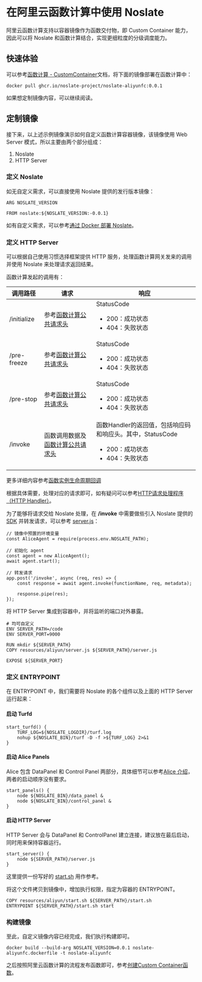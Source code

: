 # 在阿里云函数计算中使用 Noslate

阿里云函数计算支持以容器镜像作为函数交付物，即 Custom Container 能力，因此可以将 Noslate 和函数计算结合，实现更细粒度的分级调度能力。

## 快速体验
可以参考[函数计算 - CustomContainer](https://help.aliyun.com/document_detail/179368.html)文档，将下面的镜像部署在函数计算中：
```
docker pull ghcr.io/noslate-project/noslate-aliyunfc:0.0.1
```

如果想定制镜像内容，可以继续阅读。

## 定制镜像
接下来，以上述示例镜像演示如何自定义函数计算容器镜像，该镜像使用 Web Server 模式，所以主要由两个部分组成：
1. Noslate
2. HTTP Server

### 定义 Noslate
如无自定义需求，可以直接使用 Noslate 提供的发行版本镜像：
```
ARG NOSLATE_VERSION

FROM noslate:${NOSLATE_VERSION:-0.0.1}
```

如有自定义需求，可以参考[通过 Docker 部署 Noslate](noslate/getting_started/aliyun_fc.md)。

### 定义 HTTP Server
可以根据自己使用习惯选择框架提供 HTTP 服务，处理函数计算网关发来的调用并使用 Noslate 来处理请求返回结果。

函数计算发起的调用有：

|调用路径|请求|响应|
|----|----|----|
|/initialize|参考[函数计算公共请求头](https://help.aliyun.com/document_detail/425057.htm#section-3f8-5y1-i77)|StatusCode<ul><li>200：成功状态</li><li>404：失败状态</li></ul>|
|/pre-freeze|参考[函数计算公共请求头](https://help.aliyun.com/document_detail/425057.htm#section-3f8-5y1-i77)|StatusCode<ul><li>200：成功状态</li><li>404：失败状态</li></ul>|
|/pre-stop|参考[函数计算公共请求头](https://help.aliyun.com/document_detail/425057.htm#section-3f8-5y1-i77)|StatusCode<ul><li>200：成功状态</li><li>404：失败状态</li></ul>|
|/invoke|函数调用数据及[函数计算公共请求头](https://help.aliyun.com/document_detail/425057.htm#section-3f8-5y1-i77)|函数Handler的返回值，包括响应码和响应头。其中，StatusCode<ul><li>200：成功状态</li><li>404：失败状态</li></ul>|
更多详细内容参考[函数实例生命周期回调](https://help.aliyun.com/document_detail/427627.html)

根据具体需要，处理对应的请求即可，如有疑问可以参考[HTTP请求处理程序（HTTP Handler）](https://help.aliyun.com/document_detail/179371.html)。

为了能够将请求交给 Noslate 处理，在 **/invoke** 中需要做些引入 Noslate 提供的 [SDK](noslate/references/sdk.md) 并转发请求，可以参考 [server.js](https://github.com/noslate-project/noslate/tree/main/distro/resources/aliyun/server.js)：

```
// 镜像中预置的环境变量
const AliceAgent = require(process.env.NOSLATE_PATH);

// 初始化 agent
const agent = new AliceAgent();
await agent.start();

// 转发请求
app.post('/invoke', async (req, res) => {
    const response = await agent.invoke(functionName, req, metadata);

    response.pipe(res);
});
```
将 HTTP Server 集成到容器中，并将监听的端口对外暴露。
```
# 均可自定义
ENV SERVER_PATH=/code
ENV SERVER_PORT=9000

RUN mkdir ${SERVER_PATH}
COPY resources/aliyun/server.js ${SERVER_PATH}/server.js

EXPOSE ${SERVER_PORT}
```
### 定义 ENTRYPOINT
在 ENTRYPOINT 中，我们需要将 Noslate 的各个组件以及上面的 HTTP Server 运行起来：

#### 启动 Turfd
```
start_turfd() {
    TURF_LOG=${NOSLATE_LOGDIR}/turf.log
    nohup ${NOSLATE_BIN}/turf -D -f >${TURF_LOG} 2>&1
}
```
#### 启动 Alice Panels
Alice 包含 DataPanel 和 Control Panel 两部分，具体细节可以参考[Alice 介绍](noslate/design/alice/intro)，两者的启动顺序没有要求。
```
start_panels() {
    node ${NOSLATE_BIN}/data_panel &
    node ${NOSLATE_BIN}/control_panel &
}
```
#### 启动 HTTP Server
HTTP Server 会与 DataPanel 和 ControlPanel 建立连接，建议放在最后启动，同时用来保持容器运行。
```
start_server() {
    node ${SERVER_PATH}/server.js
}
```
这里提供一份写好的 [start.sh](https://github.com/noslate-project/noslate/tree/main/distro/resources/aliyun/start.sh) 用作参考。

将这个文件拷贝到镜像中，增加执行权限，指定为容器的 ENTRYPOINT。
```
COPY resources/aliyun/start.sh ${SERVER_PATH}/start.sh
ENTRYPOINT ${SERVER_PATH}/start.sh start
```

### 构建镜像
至此，自定义镜像内容已经完成，我们执行构建即可。
```
docker build --build-arg NOSLATE_VERSION=0.0.1 noslate-aliyunfc.dockerfile -t noslate-aliyunfc
```

之后按照阿里云函数计算的流程发布函数即可，参考[创建Custom Container函数](https://help.aliyun.com/document_detail/179372.html)。